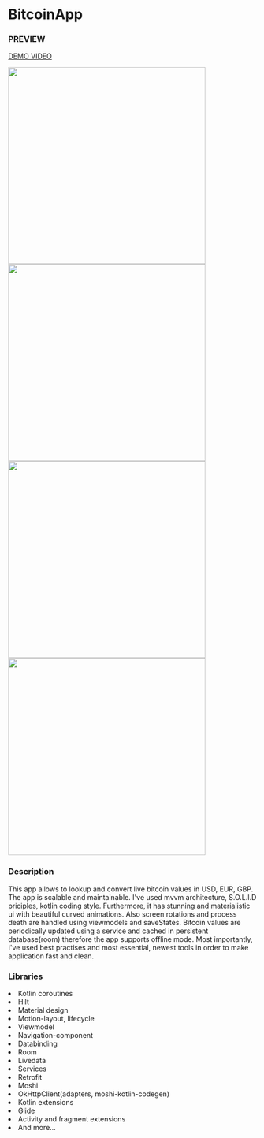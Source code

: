 # BitcoinApp
<h3>PREVIEW</h3>
<p><a href="http://danielktx.com/images/bitcoin_app/bitcoin_video.mp4" type="video/mp4">DEMO VIDEO</a></p>
<div>
<div class="column">
  <img height="400" src="http://danielktx.com/images/bitcoin_app/bitcoin_2.jpg" />
  </div>
<div class="column">
  <img height="400" src="http://danielktx.com/images/bitcoin_app/bitcoin_1.jpg" />
  </div>
<div class="column">
  <img height="400" src="http://danielktx.com/images/bitcoin_app/bitcoin_3.jpg" />
<div class="column">
  <img height="400" src="http://danielktx.com/images/bitcoin_app/bitcoin_4.jpg" />
  </div>
</div>
<h3>Description</h3>
<p>This app allows to lookup and convert live bitcoin values in USD, EUR, GBP. The app is scalable and maintainable. I've used mvvm architecture, S.O.L.I.D priciples, kotlin coding style. Furthermore, it has stunning and materialistic ui with beautiful curved animations. Also screen rotations and process death are handled using viewmodels and saveStates. Bitcoin values are periodically updated using a service and cached in persistent database(room) therefore the app supports offline mode. Most importantly, I've used best practises and most essential, newest tools in order to make application fast and clean. </p>
<h3> Libraries </h3>
<p>
  <li>Kotlin coroutines</li> 
  <li>Hilt</li>
  <li>Material design</li>
  <li>Motion-layout, lifecycle</li>
  <li>Viewmodel</li>
  <li>Navigation-component</li> 
  <li>Databinding</li> 
  <li>Room</li> 
  <li>Livedata</li> 
  <li>Services</li> 
  <li>Retrofit</li>
  <li>Moshi</li>
  <li>OkHttpClient(adapters, moshi-kotlin-codegen)</li> 
  <li>Kotlin extensions</li> 
  <li>Glide</li>
  <li>Activity and fragment extensions</li> 
  <li>And more...</li>
</p>
